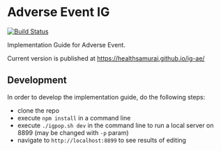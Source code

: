 # Adverse Event IG

[![Build Status](https://travis-ci.org/HealthSamurai/ig-ae.svg?branch=master)](https://travis-ci.org/HealthSamurai/ig-ae)

Implementation Guide for Adverse Event.

Current version is published at https://healthsamurai.github.io/ig-ae/

## Development

In order to develop the implementation guide, do the following steps:

* clone the repo
* execute `npm install` in a command line
* execute `./igpop.sh dev` in the command line to run a local server on 8899 (may be changed with `-p` param)
* navigate to `http://localhost:8899` to see results of editing
